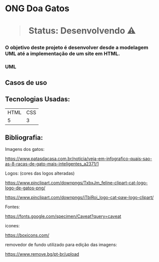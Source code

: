 <h1>ONG Doa Gatos<h1>
  
> Status: Desenvolvendo ⚠️

### O objetivo deste projeto é desenvolver desde a modelagem UML até a implementação de um site em HTML.

### UML
## Casos de uso
  
## Tecnologias Usadas:

<table>
  <tr>
    <td>HTML
    <td>CSS
  </tr>
  <tr>
    <td>5
    <td>3
  </tr>
<table>
  
  
## Bibliografia:

Imagens dos gatos:

https://www.patasdacasa.com.br/noticia/veja-em-infografico-quais-sao-as-8-racas-de-gato-mais-inteligentes_a2371/1

Logos:
(cores das logos alteradas)

https://www.pinclipart.com/downpngs/TxbxJm_feline-clipart-cat-logo-logo-de-gatos-png/

https://www.pinclipart.com/downpngs/iTbiRoi_logo-cat-paw-logo-clipart/

Fontes:

https://fonts.google.com/specimen/Caveat?query=caveat

icones:

https://boxicons.com/

removedor de fundo utilizado para edição das imagens:

https://www.remove.bg/pt-br/upload
